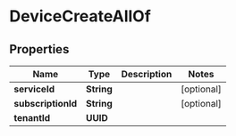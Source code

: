 

# DeviceCreateAllOf

## Properties

Name | Type | Description | Notes
------------ | ------------- | ------------- | -------------
**serviceId** | **String** |  |  [optional]
**subscriptionId** | **String** |  |  [optional]
**tenantId** | **UUID** |  | 



